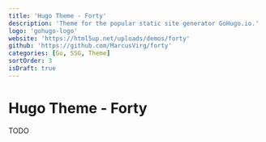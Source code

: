 ```yaml
---
title: 'Hugo Theme - Forty'
description: 'Theme for the popular static site generator GoHugo.io.'
logo: 'gohugo-logo'
website: 'https://html5up.net/uploads/demos/forty'
github: 'https://github.com/MarcusVirg/forty'
categories: [Go, SSG, Theme]
sortOrder: 3
isDraft: true
---
```


# Hugo Theme - Forty

TODO
